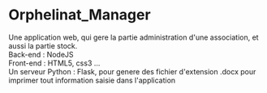 # Orphelinat_Manager
Une application web, qui gere la partie administration d'une association, et aussi la partie stock. \
Back-end : NodeJS \
Front-end : HTML5, css3 ... \
Un serveur Python : Flask, pour genere des fichier d'extension .docx pour imprimer tout information saisie dans l'application 
